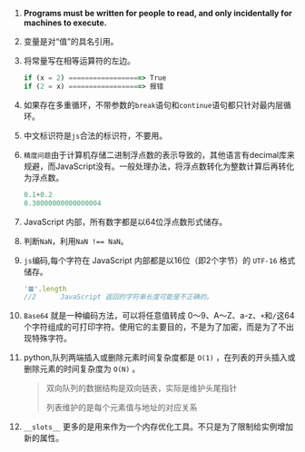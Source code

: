 1. **Programs must be written for people to read, and only incidentally for machines to execute.**

2. 变量是对“值”的具名引用。

3. 将常量写在相等运算符的左边。

   ```js
   if (x = 2) ==================> True
   if (2 = x) ==================> 报错
   ```

4. 如果存在多重循环，不带参数的`break`语句和`continue`语句都只针对最内层循环。

5. 中文标识符是`js`合法的标识符，不要用。

6. `精度问题`由于计算机存储二进制浮点数的表示导致的，其他语言有decimal库来规避，而JavaScript没有。一般处理办法，将浮点数转化为整数计算后再转化为浮点数。

   ```js
   0.1+0.2
   0.30000000000000004
   ```

7. JavaScript 内部，所有数字都是以64位浮点数形式储存。

8. 判断`NaN`，利用`NaN !== NaN`。

9. `js`编码,每个字符在 JavaScript 内部都是以16位（即2个字节）的 `UTF-16` 格式储存。

   ```js
   '𝌆'.length
   //2		JavaScript 返回的字符串长度可能是不正确的。
   ```

10. `Base64` 就是一种编码方法，可以将任意值转成 0～9、A～Z、a-z、`+`和`/`这64个字符组成的可打印字符。使用它的主要目的，不是为了加密，而是为了不出现特殊字符。

11. python,队列两端插入或删除元素时间复杂度都是 `O(1)` ，在列表的开头插入或删除元素的时间复杂度为 `O(N)` 。

    > 双向队列的数据结构是双向链表，实际是维护头尾指针
    >
    > 列表维护的是每个元素值与地址的对应关系

12. `__slots__` 更多的是用来作为一个内存优化工具。不只是为了限制给实例增加新的属性。
